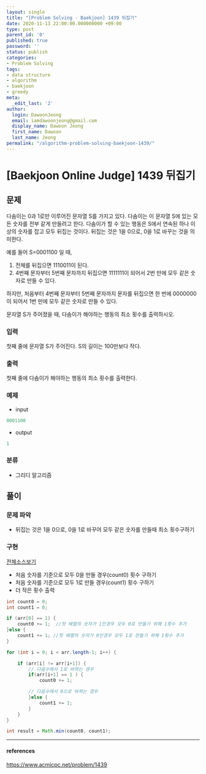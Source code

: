 ```yaml
---
layout: single
title: "[Problem Solving - Baekjoon] 1439 뒤집기"
date: 2020-11-13 22:00:00.000000000 +09:00
type: post
parent_id: '0'
published: true
password: ''
status: publish
categories:
- Problem Solving
tags:
- data structure
- algorithm
- baekjoon
- greedy
meta:
  _edit_last: '2'
author:
  login: DawoonJeong
  email: iamdawoonjeong@gmail.com
  display_name: Dawoon Jeong
  first_name: Dawoon
  last_name: Jeong
permalink: "/algorithm-problem-solving-baekjoon-1439/"
---
```

# [Baekjoon Online Judge] 1439 뒤집기

## 문제
다솜이는 0과 1로만 이루어진 문자열 S를 가지고 있다. 다솜이는 이 문자열 S에 있는 모든 숫자를 전부 같게 만들려고 한다. 다솜이가 할 수 있는 행동은 S에서 연속된 하나 이상의 숫자를 잡고 모두 뒤집는 것이다. 뒤집는 것은 1을 0으로, 0을 1로 바꾸는 것을 의미한다.

예를 들어 S=0001100 일 때,

1. 전체를 뒤집으면 1110011이 된다.
2. 4번째 문자부터 5번째 문자까지 뒤집으면 1111111이 되어서 2번 만에 모두 같은 숫자로 만들 수 있다.

하지만, 처음부터 4번째 문자부터 5번째 문자까지 문자를 뒤집으면 한 번에 0000000이 되어서 1번 만에 모두 같은 숫자로 만들 수 있다.

문자열 S가 주어졌을 때, 다솜이가 해야하는 행동의 최소 횟수를 출력하시오.

### 입력
첫째 줄에 문자열 S가 주어진다. S의 길이는 100만보다 작다.

### 출력
첫째 줄에 다솜이가 해야하는 행동의 최소 횟수를 출력한다.

### 예제

- input

```java
0001100
```

- output

```java
1
```

### 분류
- 그리디 알고리즘

## 풀이

### 문제 파악
- 뒤집는 것은 1을 0으로, 0을 1로 바꾸어 모두 같은 숫자를 만들때 최소 횟수구하기


### 구현

[전체소스보기](https://github.com/iamdawoonjeong/java-datastructure-algorithm/blob/master/java-algorithm-problem-solving/src/baekjoon/problem1439/Main.java)

- 처음 숫자를 기준으로 모두 0을 만들 경우(count0) 횟수 구하기
- 처음 숫자를 기준으로 모두 1로 만들 경우(count1) 횟수 구하기
- 더 작은 횟수 출력

```java     
int count0 = 0;
int count1 = 0;

if (arr[0] == 1) {
    count0 += 1;  //첫 배열의 숫자가 1인경우 모두 0로 만들기 위해 1횟수 추가
}else {
    count1 += 1; //첫 배열의 숫자가 0인경우 모두 1로 만들기 위해 1횟수 추가
}

for (int i = 0; i < arr.length-1; i++) {

    if (arr[i] != arr[i+1]) {
		// 다음수에서 1로 바뀌는 경우
        if(arr[i+1] == 1 ) {
            count0 += 1;

        // 다음수에서 0으로 바뀌는 경우
        }else {
            count1 += 1;
        }
    }
}

int result = Math.min(count0, count1);
```


---

#### references
<https://www.acmicpc.net/problem/1439>
